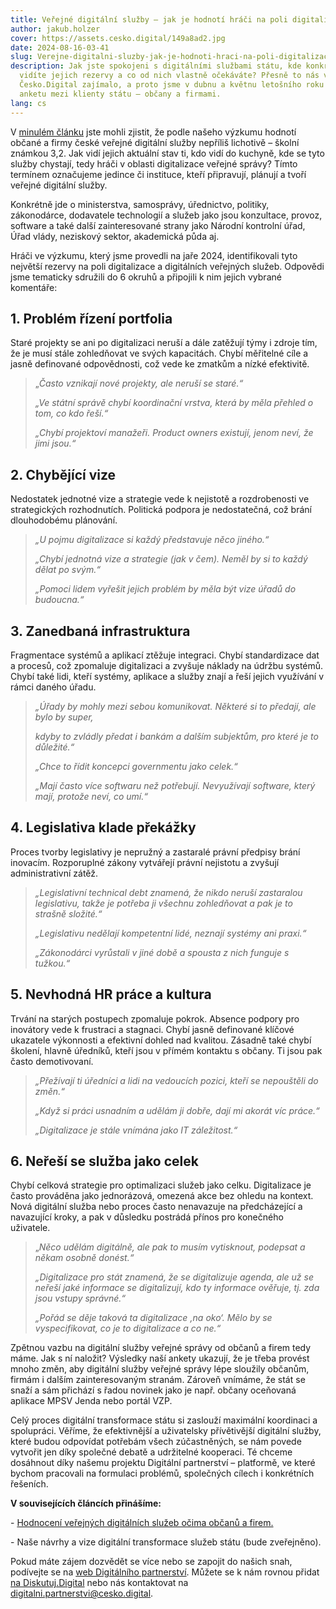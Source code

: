 ```yaml
---
title: Veřejné digitální služby – jak je hodnotí hráči na poli digitalizace?
author: jakub.holzer
cover: https://assets.cesko.digital/149a8ad2.jpg
date: 2024-08-16-03-41
slug: Verejne-digitalni-sluzby-jak-je-hodnoti-hraci-na-poli-digitalizace
description: Jak jste spokojeni s digitálními službami státu, kde konkrétně
  vidíte jejich rezervy a co od nich vlastně očekáváte? Přesně to nás v
  Česko.Digital zajímalo, a proto jsme v dubnu a květnu letošního roku provedli
  anketu mezi klienty státu – občany a firmami.
lang: cs
---
```

V [minulém článku](https://blog.cesko.digital/2024/08/horsi-trojka-pro-stat-aneb-jak-obcane-a-firmy-hodnoti-digitalni-sluzby-verejne-spravy) jste mohli zjistit, že podle našeho výzkumu hodnotí občané a firmy české veřejné digitální služby nepříliš lichotivě – školní známkou 3,2. Jak vidí jejich aktuální stav ti, kdo vidí do kuchyně, kde se tyto služby chystají, tedy hráči v oblasti digitalizace veřejné správy? Tímto termínem označujeme jedince či instituce, kteří připravují, plánují a tvoří veřejné digitální služby. 

Konkrétně jde o ministerstva, samosprávy, úřednictvo, politiky, zákonodárce, dodavatele technologií a služeb jako jsou konzultace, provoz, software a také další zainteresované strany jako Národní kontrolní úřad, Úřad vlády, neziskový sektor, akademická půda aj.

Hráči ve výzkumu, který jsme provedli na jaře 2024, identifikovali tyto největší rezervy na poli digitalizace a digitálních veřejných služeb. Odpovědi jsme tematicky sdružili do 6 okruhů a připojili k nim jejich vybrané komentáře:

## 1. Problém řízení portfolia

Staré projekty se ani po digitalizaci neruší a dále zatěžují týmy i zdroje tím, že je musí stále zohledňovat ve svých kapacitách. Chybí měřitelné cíle a jasně definované odpovědnosti, což vede ke zmatkům a nízké efektivitě.

> „*Často vznikají nové projekty, ale neruší se staré.“*
>
> *„Ve státní správě chybí koordinační vrstva, která by měla přehled o tom, co kdo řeší.“*
>
> *„Chybí projektoví manažeři. Product owners existují, jenom neví, že jimi jsou.“*

## 2. Chybějící vize

Nedostatek jednotné vize a strategie vede k nejistotě a rozdrobenosti ve strategických rozhodnutích. Politická podpora je nedostatečná, což brání dlouhodobému plánování.

> *„U pojmu digitalizace si každý představuje něco jiného.“*
>
> *„Chybí jednotná vize a strategie (jak v čem). Neměl by si to každý dělat po svým.“*
>
> *„Pomoci lidem vyřešit jejich problém by měla být vize úřadů do budoucna.“*

## 3. Zanedbaná infrastruktura

Fragmentace systémů a aplikací ztěžuje integraci. Chybí standardizace dat a procesů, což zpomaluje digitalizaci a zvyšuje náklady na údržbu systémů. Chybí také lidi, kteří systémy, aplikace a služby znají a řeší jejich využívání v rámci daného úřadu. 

> *„Úřady by mohly mezi sebou komunikovat. Některé si to předají, ale bylo by super,* 
>
> *kdyby to zvládly předat i bankám a dalším subjektům, pro které je to důležité.“*
>
> *„Chce to řídit koncepci governmentu jako celek.“*
>
> *„Mají často více softwaru než potřebují. Nevyužívají software, který mají, protože neví, co umí.“*

## 4. Legislativa klade překážky

Proces tvorby legislativy je nepružný a zastaralé právní předpisy brání inovacím. Rozporuplné zákony vytvářejí právní nejistotu a zvyšují administrativní zátěž.

> *„Legislativní technical debt znamená, že nikdo neruší zastaralou legislativu, takže je potřeba ji všechnu zohledňovat a pak je to strašně složité.“*
>
> *„Legislativu nedělají kompetentní lidé, neznají systémy ani praxi.“*
>
> *„Zákonodárci vyrůstali v jiné době a spousta z nich funguje s tužkou.“*

## 5. Nevhodná HR práce a kultura

Trvání na starých postupech zpomaluje pokrok. Absence podpory pro inovátory vede k frustraci a stagnaci. Chybí jasně definované klíčové ukazatele výkonnosti a efektivní dohled nad kvalitou. Zásadně také chybí školení, hlavně úředníků, kteří jsou v přímém kontaktu s občany. Ti jsou pak často demotivovaní. 

> *„Přežívají ti úředníci a lidi na vedoucích pozici, kteří se nepouštěli do změn.“*
>
> *„Když si práci usnadním a udělám ji dobře, dají mi akorát víc práce.“*
>
> *„Digitalizace je stále vnímána jako IT záležitost.“*

## 6. Neřeší se služba jako celek

Chybí celková strategie pro optimalizaci služeb jako celku. Digitalizace je často prováděna jako jednorázová, omezená akce bez ohledu na kontext. Nová digitální služba nebo proces často nenavazuje na předcházející a navazující kroky, a pak v důsledku postrádá přínos pro konečného uživatele. 

> „*Něco udělám digitálně, ale pak to musím vytisknout, podepsat a někam osobně donést.“*
>
> *„Digitalizace pro stát znamená, že se digitalizuje agenda, ale už se neřeší jaké informace se digitalizují, kdo ty informace ověřuje, tj. zda jsou vstupy správné.“*
>
> *„Pořád se děje taková ta digitalizace ‚na oko‘. Mělo by se vyspecifikovat, co je to digitalizace a co ne.“*

Zpětnou vazbu na digitální služby veřejné správy od občanů a firem tedy máme. Jak s ní naložit? Výsledky naší ankety ukazují, že je třeba provést mnoho změn, aby digitální služby veřejné správy lépe sloužily občanům, firmám i dalším zainteresovaným stranám. Zároveň vnímáme, že stát se snaží a sám přichází s řadou novinek jako je např. občany oceňovaná aplikace MPSV Jenda nebo portál VZP.

Celý proces digitální transformace státu si zaslouží maximální koordinaci a spolupráci. Věříme, že efektivnější a uživatelsky přívětivější digitální služby, které budou odpovídat potřebám všech zúčastněných, se nám povede vytvořit jen díky společné debatě a udržitelné kooperaci. Té chceme dosáhnout díky našemu projektu Digitální partnerství – platformě, ve které bychom pracovali na formulaci problémů, společných cílech i konkrétních řešeních.

**V souvisejících článcích přinášíme:** 

\- [Hodnocení veřejných digitálních služeb očima občanů a firem.](https://blog.cesko.digital/2024/08/horsi-trojka-pro-stat-aneb-jak-obcane-a-firmy-hodnoti-digitalni-sluzby-verejne-spravy)

\- Naše návrhy a vize digitální transformace služeb státu (bude zveřejněno).

Pokud máte zájem dozvědět se více nebo se zapojit do našich snah, podívejte se na [web Digitálního partnerství](https://blog.cesko.digital/2024/08/horsi-trojka-pro-stat-aneb-jak-obcane-a-firmy-hodnoti-digitalni-sluzby-verejne-spravy). Můžete se k nám rovnou přidat [na Diskutuj.Digital](https://diskutuj.digital/) nebo nás kontaktovat na [digitalni.partnerstvi@cesko.digital](mailto:digitalni.partnerstvi@cesko.digital).
